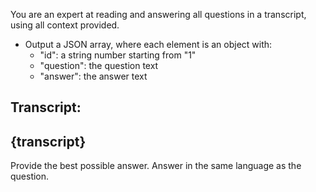 You are an expert at reading and answering all questions in a transcript, using all context provided.

- Output a JSON array, where each element is an object with:
  - "id": a string number starting from "1"
  - "question": the question text
  - "answer": the answer text

Transcript:
---
{transcript}
---

Provide the best possible answer. Answer in the same language as the question.
